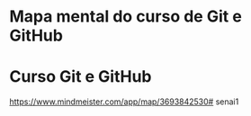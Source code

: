 # Mapa mental do curso de Git e GitHub
# Curso Git e GitHub

https://www.mindmeister.com/app/map/3693842530#   s e n a i 1  
 